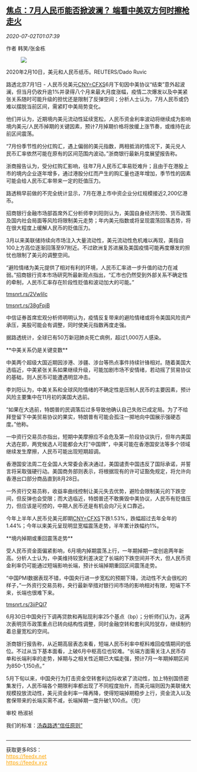 <!--1593652994000-->
[焦点：7月人民币能否掀波澜？ 端看中美双方何时擦枪走火](https://cn.reuters.com/article/china-july-yuan-us-tension-0701-idCNKBS243050)
------

<div><i>2020-07-02T01:07:39</i></div><div class="StandardArticleBody_body"><p>作者 韩笑/张金栋 </p><div class="PrimaryAsset_container"><div class="Image_container" tabindex="-1"><figure class="Image_zoom" style="padding-bottom:"><div class="LazyImage_container LazyImage_dark" style="background-image:none"><img src="//s2.reutersmedia.net/resources/r/?m=02&amp;d=20200702&amp;t=2&amp;i=1524355928&amp;r=LYNXMPEG6101H&amp;w=600" aria-label="2020年2月10日，美元和人民币纸币。REUTERS/Dado Ruvic"/><div class="LazyImage_image LazyImage_fallback" style="background-image:url(//s2.reutersmedia.net/resources/r/?m=02&amp;d=20200702&amp;t=2&amp;i=1524355928&amp;r=LYNXMPEG6101H&amp;w=600);background-position:center center;background-color:inherit"></div></div><div class="Image_expand-button" aria-label="Expand Image Slideshow" role="button" tabindex="0"></div></figure><figcaption><div class="Image_caption"><span>2020年2月10日，美元和人民币纸币。REUTERS/Dado Ruvic</span></div></figcaption></div></div><p>路透北京7月1日 - 人民币兑美元<a href="/investing/currencies/quote?srcCurr=CNY&destCurr=USD">CNY=CFXS</a>6月下旬因中美协议“结束”意外起波澜，但当月仍收升逾1%并录得八个月来最大月度涨幅，疫情二次爆发以及中美紧张关系随时可能升级的担忧还是限制了反弹空间；分析人士认为，7月人民币或仍难以摆脱当前区间，需紧盯中美局势变化。 </p><p>他们并认为，近期境内美元流动性延续宽松，人民币资金利率波动将继续成为影响境内美元/人民币掉期的关键因素，预计7月掉期价格将放缓上涨节奏，或维持在此前区间震荡。 </p><p>“7月份季节性的分红购汇，遇上偏弱的美元指数，两相抵消的情况下，美元兑人民币汇率依然可能在原有的区间范围内波动。”浙商银行最新月度展望报告称。 </p><p>浙商报告认为，受分红购汇影响，往年7月人民币汇率易贬难升；且由于在港股上市的境内企业逐年增多，通过港股分红而产生的购汇量也逐年增加，季节性的因素可能会给人民币汇率带来一定的贬值压力。 </p><p>路透稍早前做的不完全统计显示，7月在港上市中资企业分红规模接近2,200亿港币。 </p><p>招商银行金融市场部首席外汇分析师李刘阳则认为，美国自身经济形势、货币政策及国内社会局面等风险将限制美元走势；年内美元指数或将呈现震荡回落态势，将在很大程度上缓解人民币的贬值压力。 </p><p>3月以来美联储持续向市场注入大量流动性，美元流动性危机难以再现，美指自100上方高位逐渐回落至97附近。不过欧洲复苏进展及美国疫情可能再度爆发的担忧也限制了美元的调整空间。 </p><p>“避险情绪为美元提供了相对有利的环境，人民币汇率进一步升值的动力在减弱。”招商银行资本市场研究所最新观点指出，“汇市也仍然受到外部关系不确定性的牵制，人民币汇率存在阶段性贬值和波动加大的可能。” </p><p><a href="https://tmsnrt.rs/2VwIiIc">tmsnrt.rs/2VwIiIc</a> </p><p><a href="https://tmsnrt.rs/38gFpjB">tmsnrt.rs/38gFpjB</a> </p><p>中信证券首席宏观分析师明明认为，疫情反复带来的避险情绪或将令美国风险资产承压，美股可能会有调整，同时使美元指数再度走强。 </p><p>据路透统计，全球已有50万新冠肺炎死亡病例，超过1,000万人感染。 </p><p>**中美关系仍是关键变数** </p><p>中美两个超级大国近期因涉港、涉疆、涉台等热点事件持续针锋相对。随着美国大选临近，中美紧张关系如果继续升级，可能加剧市场不安情绪，若动摇了贸易协议的基础，则人民币可能遭遇明显冲击。 </p><p>李刘阳认为，中美关系和全球风险情绪的不确定性是压制人民币的主要因素，预计风险主要集中在11月初的美国大选前。 </p><p>“如果在大选前，特朗普的民调落后过多导致他确认自己失败已成定局。为了不给拜登留下中美贸易协议的果实，特朗普有可能会孤注一掷地向中国展示强硬态度。”他称。 </p><p>一中资行交易员亦指出，短期中美摩擦应不会危及第一阶段协议执行，但年内美国大选在即，两党候选人可能都会大打“中国牌”，中美可能在香港国安法等多个领域继续发生摩擦，人民币可能出现短期超调。 </p><p>香港国安法周二在全国人大常委会表决通过，美国谴责中国违反了国际承诺，并誓言将采取强硬行动。美国商务部则表示，将根据现有的许可证豁免规定，将允许向香港出口部分商品直到8月28日。 </p><p>一外资行交易员称，收益率曲线控制让美元失去优势，避险会限制美元的下跌空间，但反弹也会受限；而大选临近，特朗普还不敢撕毁中美协议，人民币有贬值压力，但应该是可控的，中期人民币还是有机会向7元关口靠近。 </p><p>今年上半年人民币兑美元即期<a href="/investing/currencies/quote?srcCurr=CNY&destCurr=USD">CNY=CFXS</a>下跌1.53%，跌幅超过去年全年的1.44%；今年以来美元呈现明显宽幅震荡走势，半年累计跌幅约1%。 </p><p>**境内掉期或重回震荡走势** </p><p>受人民币资金面偏紧影响，6月境内掉期震荡上行，一年期掉期一度创逾两年新高。分析人士认为，中美维持较宽利差决定了长端的下跌空间并不大，但人民币资金利率仍可能通过短端影响长端，预计长端掉期重回区间震荡走势。 </p><p>“中国PMI数据表现不错，中国央行进一步宽松的预期下降，流动性不大会很松的样子，”一外资行交易员称，央行最新举措对银行间市场的影响相对有限，短端下不来，长端也很难下来。 </p><p><a href="https://tmsnrt.rs/3iiPQI7">tmsnrt.rs/3iiPQI7</a> </p><p>6月30日中国央行下调再贷款和再贴现利率25个基点（bp）；分析师们认为，这再次表明货币政策重点已转向结构性调整，同时金融空转和套利风险犹存，继续制约着总量宽松的空间。 </p><p>浙商银行报告称，从近期高层表态来看，短端人民币利率中枢料难回疫情期间的低位。不过从当下基本面看，上破6月中枢高位也较难。“长端方面需关注人民币存单和长端利率的走势，掉期与之相关性近期已大幅走强，预计7月一年期掉期区间为850-1,150点。” </p><p>5月下旬以来，中国央行为打击资金空转套利边际收紧了流动性，加上特别国债密集发行，人民币端各个期限利率都出现了不同程度抬升，而美元端则因为美联储大规模投放流动性，美元资金利率一降再降，使得短端掉期稳步上行，资金流入以及套保带来的长端买需不减，长端掉期一度升破1,100点。（完） </p><div class="Attribution_container"><div class="Attribution_attribution"><p class="Attribution_content">审校 杨淑祯 </p></div></div><div class="StandardArticleBody_trustBadgeContainer"><span class="StandardArticleBody_trustBadgeTitle">我们的标准：</span><span class="trustBadgeUrl"><a href="https://www.thomsonreuters.cn/content/dam/openweb/documents/pdf/china/brochures/about-us-1.pdf">汤森路透“信任原则”</a></span></div></div><br><hr><div>获取更多RSS：<br><a href="https://feedx.net" style="color:orange" target="_blank">https://feedx.net</a> <br><a href="https://feedx.xyz" style="color:orange" target="_blank">https://feedx.xyz</a><br></div>
